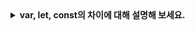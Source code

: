 <details>
  <summary><strong>var, let, const의 차이에 대해 설명해 보세요.</strong></summary>

<br>

## 변수 선언 방식

- **var**
  - ES5까지 사용되던 변수 선언 방식입니다.
  - 동일한 이름으로 **여러 번 선언**이 가능하며, 의도치 않은 변수 재선언이 발생할 수 있습니다.
  - **함수 스코프**를 가집니다.

- **let**
  - ES6에서 도입된 **변수** 선언 방식입니다.
  - 같은 스코프 내에서 중복 선언이 불가능합니다.
  - **블록 스코프**를 가집니다.
  - 값의 **재할당이 가능**합니다.

- **const**
  - ES6에서 도입된 **상수** 선언 방식입니다.
  - 같은 스코프 내에서 중복 선언이 불가능합니다.
  - **블록 스코프**를 가집니다.
  - 선언과 동시에 반드시 초기화해야 하며, **재할당이 불가능**합니다. 하지만 객체나 배열과 같은 참조형 데이터의 경우 **내부 프로퍼티 변경은 가능**합니다.

---

## 스코프(Scope)

- **var** : 함수 스코프를 가집니다. 함수 내부에서 선언된 경우에만 지역 변수로 한정되고, 블록(`{}`) 내부에서 선언해도 전역처럼 동작합니다.
- **let, const** : 블록 스코프를 가집니다. `{}` 안에서 선언되면 해당 블록 안에서만 유효합니다.

---

## 호이스팅(Hoisting)

- **var**
  - 선언 단계, 초기화 단계가 동시에 호이스팅됩니다.
  - 선언이 끌어올려지고, `undefined`로 초기화됩니다. 따라서 선언 전에 접근하면 `undefined`가 출력됩니다.

- **let, const**
  - 선언만 호이스팅되고, 초기화는 실제 코드 실행 시점에 이루어집니다.
  - 선언부터 초기화까지 **일시적 사각지대(TDZ)**에 놓입니다.
  - 따라서 초기화 전에 접근하려 하면 ReferenceError가 발생합니다.

---

### 정리

- `var` : 함수 스코프, 중복 선언 가능, `undefined`로 초기화되어 호이스팅
- `let` : 블록 스코프, 중복 선언 불가, TDZ로 인해 초기화 전 접근 시 에러
- `const` : 블록 스코프, 중복 선언/재할당 불가, TDZ 적용

```
변수의 재할당이 필요하지 않거나 객체 또는 배열 내부의 값 변경만 필요한 경우 const를 사용하는 것이 좋고, 반면 변수 재할당이 필요한 경우 let을 사용하는 것이 유리합니다.
```

</details>

